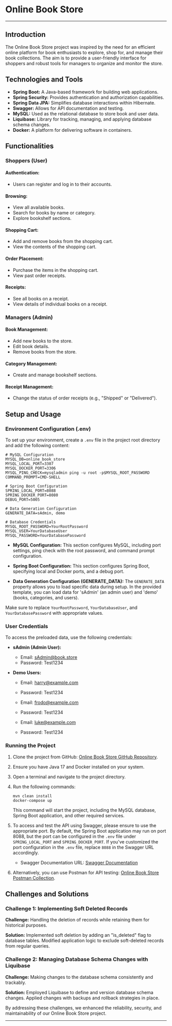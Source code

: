 # Online Book Store

---

## Introduction

The Online Book Store project was inspired by the need for an efficient online platform for book enthusiasts to explore, shop for, and manage their book collections. The aim is to provide a user-friendly interface for shoppers and robust tools for managers to organize and monitor the store.

## Technologies and Tools

- **Spring Boot:** A Java-based framework for building web applications.
- **Spring Security:** Provides authentication and authorization capabilities.
- **Spring Data JPA:** Simplifies database interactions within Hibernate.
- **Swagger:** Allows for API documentation and testing.
- **MySQL:** Used as the relational database to store book and user data.
- **Liquibase:** Library for tracking, managing, and applying database schema changes.
- **Docker:** A platform for delivering software in containers.

## Functionalities

### Shoppers (User)

#### Authentication:

- Users can register and log in to their accounts.

#### Browsing:

- View all available books.
- Search for books by name or category.
- Explore bookshelf sections.

#### Shopping Cart:

- Add and remove books from the shopping cart.
- View the contents of the shopping cart.

#### Order Placement:

- Purchase the items in the shopping cart.
- View past order receipts.

#### Receipts:

- See all books on a receipt.
- View details of individual books on a receipt.

### Managers (Admin)

#### Book Management:

- Add new books to the store.
- Edit book details.
- Remove books from the store.

#### Category Management:

- Create and manage bookshelf sections.

#### Receipt Management:

- Change the status of order receipts (e.g., "Shipped" or "Delivered").

## Setup and Usage

### Environment Configuration (.env)

To set up your environment, create a `.env` file in the project root directory and add the following content:

```.env
# MySQL Configuration
MYSQL_DB=online_book_store
MYSQL_LOCAL_PORT=3307 
MYSQL_DOCKER_PORT=3306
MYSQL_PING_CHECK=mysqladmin ping -u root -p$MYSQL_ROOT_PASSWORD
COMMAND_PROMPT=CMD-SHELL

# Spring Boot Configuration
SPRING_LOCAL_PORT=8088
SPRING_DOCKER_PORT=8080
DEBUG_PORT=5005

# Data Generation Configuration
GENERATE_DATA=sAdmin, demo

# Database Credentials
MYSQL_ROOT_PASSWORD=YourRootPassword
MYSQL_USER=YourDatabaseUser
MYSQL_PASSWORD=YourDatabasePassword
```

- **MySQL Configuration:** This section configures MySQL, including port settings, ping check with the root password, and command prompt configuration.

- **Spring Boot Configuration:** This section configures Spring Boot, specifying local and Docker ports, and a debug port.

- **Data Generation Configuration (GENERATE_DATA):** The `GENERATE_DATA` property allows you to load specific data during setup. In the provided template, you can load data for 'sAdmin' (an admin user) and 'demo' (books, categories, and users).

Make sure to replace `YourRootPassword`, `YourDatabaseUser`, and `YourDatabasePassword` with appropriate values.

### User Credentials

To access the preloaded data, use the following credentials:

- **sAdmin (Admin User):**
   - Email: sAdmin@book.store
   - Password: Test1234

- **Demo Users:**
   - Email: harry@example.com
   - Password: Test1234

   - Email: frodo@example.com
   - Password: Test1234

   - Email: luke@example.com
   - Password: Test1234

### Running the Project

1. Clone the project from GitHub: [Online Book Store GitHub Repository](https://github.com/Dimagaa/online-book-store.git).

2. Ensure you have Java 17 and Docker installed on your system.

3. Open a terminal and navigate to the project directory.

4. Run the following commands:

   ```
   mvn clean install
   docker-compose up
   ```

   This command will start the project, including the MySQL database, Spring Boot application, and other required services.

5. To access and test the API using Swagger, please ensure to use the appropriate port. By default, the Spring Boot application may run on port 8088, but the port can be configured in the `.env` file under `SPRING_LOCAL_PORT` and `SPRING_DOCKER_PORT`. If you've customized the port configuration in the `.env` file, replace `8088` in the Swagger URL accordingly.

    - Swagger Documentation URL: [Swagger Documentation](http://localhost:<PORT>/api/swagger-ui/index.html#/)

6. Alternatively, you can use Postman for API testing: [Online Book Store Postman Collection](https://www.postman.com/flight-geoscientist-49978449/workspace/online-book-store/overview).

## Challenges and Solutions

### Challenge 1: Implementing Soft Deleted Records

**Challenge:** Handling the deletion of records while retaining them for historical purposes.

**Solution:** Implemented soft deletion by adding an "is_deleted" flag to database tables. Modified application logic to exclude soft-deleted records from regular queries.

### Challenge 2: Managing Database Schema Changes with Liquibase

**Challenge:** Making changes to the database schema consistently and trackably.

**Solution:** Employed Liquibase to define and version database schema changes. Applied changes with backups and rollback strategies in place.

By addressing these challenges, we enhanced the reliability, security, and maintainability of our Online Book Store project.

---
